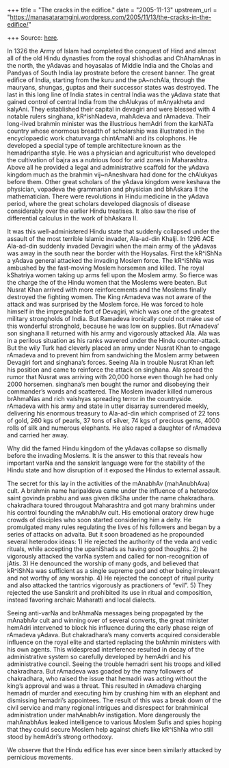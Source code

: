 +++
title = "The cracks in the edifice."
date = "2005-11-13"
upstream_url = "https://manasataramgini.wordpress.com/2005/11/13/the-cracks-in-the-edifice/"

+++
Source: [here](https://manasataramgini.wordpress.com/2005/11/13/the-cracks-in-the-edifice/).

In 1326 the Army of Islam had completed the conquest of Hind and almost all of the old Hindu dynasties from the royal shishodias and ChAhamAnas in the north, the yAdavas and hoyasalas of Middle India and the Cholas and Pandyas of South India lay prostrate before the cresent banner. The great edifice of India, starting from the kuru and the pA\~nchAla, through the mauryans, shungas, guptas and their successor states was destroyed. The last in this long line of India states in central India was the yAdava state that gained control of central India from the chAlukyas of mAnyakheta and kalyAni. They established their capital in devagiri and were blessed with 4 notable rulers singhana, kR^ishNadeva, mahAdeva and rAmadeva. Their long-lived brahmin minister was the illustrious hemAdri from the karNATa country whose enormous breadth of scholarship was illustrated in the encyclopaedic work chaturvarga chintAmaNi and its colophons. He developed a special type of temple architecture known as the hemadripantha style. He was a physician and agriculturist who developed the cultivation of bajra as a nutrious food for arid zones in Maharashtra. Above all he provided a legal and administrative scaffold for the yAdava kingdom much as the brahmin vij\~nAneshvara had done for the chAlukyas before them. Other great scholars of the yAdava kingdom were keshava the physician, vopadeva the grammarian and physician and bhAskara II the mathematician. There were revolutions in Hindu medicine in the yAdava period, where the great scholars developed diagnosis of disease considerably over the earlier Hindu treatises. It also saw the rise of differential calculus in the work of bhAskara II.

It was this well-administered Hindu state that suddenly collapsed under the assault of the most terrible Islamic invader, Ala-ad-din Khalji. In 1296 ACE Ala-ad-din suddenly invaded Devagiri when the main army of the yAdavas was away in the south near the border with the Hoysalas. First the kR^iShNa a yAdava general attacked the invading Moslem force. The kR^iShNa was ambushed by the fast-moving Moslem horsemen and killed. The royal kShatriya women taking up arms fell upon the Moslem army. So fierce was the charge the of the Hindu women that the Moslems were beaten. But Nusrat Khan arrived with more reinforcements and the Moslems finally destroyed the fighting women. The King rAmadeva was not aware of the attack and was surprised by the Moslem force. He was forced to hole himself in the impregnable fort of Devagiri, which was one of the greatest military strongholds of India. But Ramadeva ironically could not make use of this wonderful stronghold, because he was low on supplies. But rAmadeva’ son singhana II returned with his army and vigorously attacked Ala. Ala was in a perilous situation as his ranks wavered under the Hindu counter-attack. But the wily Turk had cleverly placed an army under Nusrat Khan to engage rAmadeva and to prevent him from sandwiching the Moslem army between Devagiri fort and singhana’s forces. Seeing Ala in trouble Nusrat Khan left his position and came to reinforce the attack on singhana. Ala spread the rumor that Nusrat was arriving with 20,000 horse even though he had only 2000 horsemen. singhana’s men bought the rumor and disobeying their commander’s words and scattered. The Moslem invader killed numerous brAhmaNas and rich vaishyas spreading terror in the countryside. rAmadeva with his army and state in utter disarray surrendered meekly, delivering his enormous treasury to Ala-ad-din which comprised of 22 tons of gold, 260 kgs of pearls, 37 tons of silver, 74 kgs of precious gems, 4000 rolls of silk and numerous elephants. He also raped a daughter of rAmadeva and carried her away.

Why did the famed Hindu kingdom of the yAdavas collapse so dismally before the invading Moslems. It is the answer to this that reveals how important varNa and the sanskrit language were for the stability of the Hindu state and how disruption of it exposed the Hindus to external assault.

The secret for this lay in the activities of the mAnabhAv (mahAnubhAva) cult. A brahmin name haripaldeva came under the influence of a heterodox saint govinda prabhu and was given dIkSha under the name chakradhara. chakradhara toured througout Maharashtra and got many brahmins under his control founding the mAnabhAv cult. His emotional oratory drew huge crowds of disciples who soon started considering him a deity. He promulgated many rules regulating the lives of his followers and began by a series of attacks on advaita. But it soon broadened as he propounded several heterodox ideas: 1) He rejected the authority of the veda and vedic rituals, while accepting the upaniShads as having good thoughts. 2) he vigorously attacked the varNa system and called for non-recognition of jAtis. 3) He denounced the worship of many gods, and believed that kR^iShNa was sufficient as a single supreme god and other being irrelevant and not worthy of any worship. 4) He rejected the concept of ritual purity and also attacked the tantrics vigorously as practioners of “evil”. 5) They rejected the use Sanskrit and prohibited its use in ritual and composition, instead favoring archaic Maharatti and local dialects.

Seeing anti-varNa and brAhmaNa messages being propagated by the mAnabhAv cult and winning over of several converts, the great minister hemAdri intervened to block his influence during the early phase reign of rAmadeva yAdava. But chakradhara’s many converts acquired considerable influence on the royal elite and started replacing the brAhmin ministers with his own agents. This widespread interference resulted in decay of the administrative system so carefully developed by hemAdri and his administrative council. Seeing the trouble hemadri sent his troops and killed chakradhara. But rAmadeva was goaded by the many followers of chakradhara, who raised the issue that hemadri was acting without the king’s approval and was a threat. This resulted in rAmadeva charging hemadri of murder and executing him by crushing him with an elephant and dismissing hemadri’s appointees. The result of this was a break down of the civil service and many regional intrigues and disrespect for brahminical administration under mahAnabhAv instigation. More dangerously the mahAnabhAvs leaked intelligence to various Moslem Sufis and spies hoping that they could secure Moslem help against chiefs like kR^iShNa who still stood by hemAdri’s strong orthodoxy.

We observe that the Hindu edifice has ever since been similarly attacked by pernicious movements.


